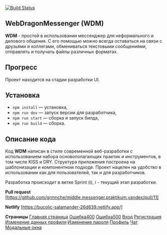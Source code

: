 [![Build Status](https://img.shields.io/badge/Build-Progress-yellow)](https://github.com/grmnche/middle.messenger.praktikum.yandex/tree/sprint_1)

## WebDragonMessenger (WDM)

**WDM** - простой в использовании мессенджер для неформального и делового общения. С его помощью можно всегда оставаться на связи с друзьями и коллегами, обмениваться текстовыми сообщениями, отправлять и получать файлы различных форматах.

## Прогресс

Проект находится на стадии разработки UI.

## Установка

- `npm install` — установка,
- `npm run dev` — запуск версии для разработчика,
- `npm run start` — сборка и запуск билда,
- `npm run build` — сборка.

## **Описание кода**

Код **WDM** написан в стиле современной веб-разработки с использованием набора основополагающих практик и инструментов, в том числе KISS и DRY. Структура приложения построена на шаблонизации и компонентном подходе. Проект нацелен на удобство в использовании как для пользователей, так и для разработчиков.

Разработка происходит в ветке Sprint (i), i - текущий этап разработки.

**Pull request**
[https://github.com/grmnche/middle.messenger.praktikum.yandex/pull/11]

**Netlify**
[https://bucolic-salamander-26d639.netlify.app/]

**Страницы**
[Главная страница](src/index.html)
[Ошибка400](src/pages/error/error400.html)
[Ошибка500](src/pages/error/error500.html)
[Вход](src/pages/login/login.html)
[Регистрация](src/pages/registration/registration.html)
[Изменение данных профиля](src/pages/profile/modules/change_profile_data/change_profile_data.html)
[Изменение пароля](src/pages/profile/modules/change_password/change_profile_password.html)
[Профиль](src/pages/profile/profile.html)
[Чат](src/pages/chat/chat.html)
[Модальные окна](src/pages/modals/modals.html)
